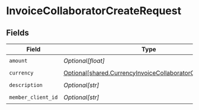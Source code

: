 # InvoiceCollaboratorCreateRequest


## Fields

| Field                                                                                                                            | Type                                                                                                                             | Required                                                                                                                         | Description                                                                                                                      |
| -------------------------------------------------------------------------------------------------------------------------------- | -------------------------------------------------------------------------------------------------------------------------------- | -------------------------------------------------------------------------------------------------------------------------------- | -------------------------------------------------------------------------------------------------------------------------------- |
| `amount`                                                                                                                         | *Optional[float]*                                                                                                                | :heavy_check_mark:                                                                                                               | N/A                                                                                                                              |
| `currency`                                                                                                                       | [Optional[shared.CurrencyInvoiceCollaboratorCreateRequest]](undefined/models/shared/currencyinvoicecollaboratorcreaterequest.md) | :heavy_check_mark:                                                                                                               | N/A                                                                                                                              |
| `description`                                                                                                                    | *Optional[str]*                                                                                                                  | :heavy_check_mark:                                                                                                               | N/A                                                                                                                              |
| `member_client_id`                                                                                                               | *Optional[str]*                                                                                                                  | :heavy_check_mark:                                                                                                               | N/A                                                                                                                              |